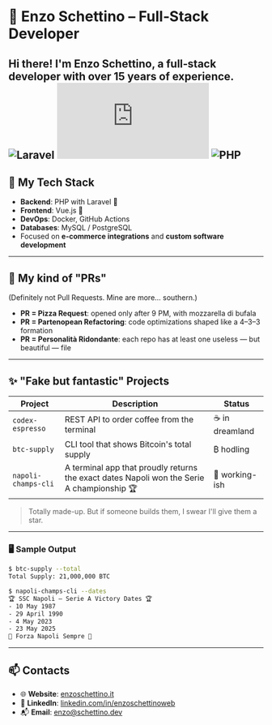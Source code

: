 # 🧠 Enzo Schettino – Full‑Stack Developer
Hi there! I'm **Enzo Schettino**, a full‑stack developer with over 15 years of experience.  
![Laravel](https://img.shields.io/badge/Laravel-❤️-red?style=flat-square&logo=laravel)
![Vue.js](https://img.shields.io/badge/Vue.js-💚-42b883?style=flat-square&logo=vue.js)
![PHP](https://img.shields.io/badge/PHP-8+-8892be?style=flat-square&logo=php)
---
## 🧰 My Tech Stack
- **Backend**: PHP with Laravel 🐘  
- **Frontend**: Vue.js 💚  
- **DevOps**: Docker, GitHub Actions  
- **Databases**: MySQL / PostgreSQL  
- Focused on **e-commerce integrations** and **custom software development**
---
## 🍕 My kind of "PRs"
(Definitely not Pull Requests. Mine are more... southern.)
- **PR = Pizza Request**: opened only after 9 PM, with mozzarella di bufala  
- **PR = Partenopean Refactoring**: code optimizations shaped like a 4–3–3 formation  
- **PR = Personalità Ridondante**: each repo has at least one useless — but beautiful — file
---
## ✨ "Fake but fantastic" Projects
| Project             | Description                                                                                  | Status         |
|---------------------|----------------------------------------------------------------------------------------------|----------------|
| `codex-espresso`    | REST API to order coffee from the terminal                                                   | ☕ in dreamland |
| `btc-supply`       | CLI tool that shows Bitcoin's total supply                     | ₿ hodling      |
| `napoli-champs-cli` | A terminal app that proudly returns the exact dates Napoli won the Serie A championship 🏆    | 💙 working-ish  |
> Totally made-up. But if someone builds them, I swear I'll give them a star.
---
### 🖥️ Sample Output
```bash
$ btc-supply --total
Total Supply: 21,000,000 BTC

$ napoli-champs-cli --dates
🏆 SSC Napoli – Serie A Victory Dates 🏆
- 10 May 1987
- 29 April 1990
- 4 May 2023
- 23 May 2025
💙 Forza Napoli Sempre 💙
```
---
## 📫 Contacts
- 🌐 **Website**: [enzoschettino.it](https://enzoschettino.it)  
- 💼 **LinkedIn**: [linkedin.com/in/enzoschettinoweb](https://www.linkedin.com/in/enzoschettinoweb/)  
- 📬 **Email**: enzo@schettino.dev
